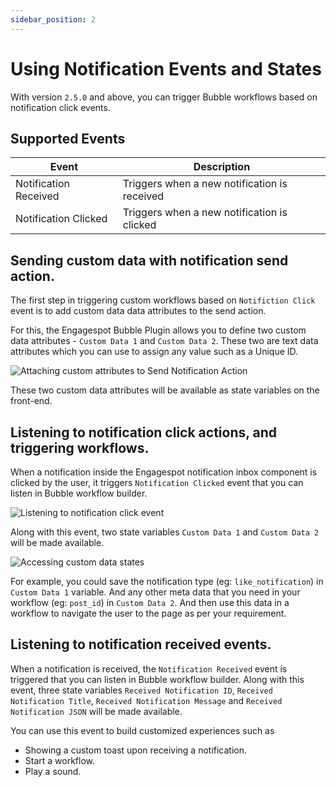 ```yaml
---
sidebar_position: 2
---
```


# Using Notification Events and States

With version `2.5.0` and above, you can trigger Bubble workflows based on notification click events.

## Supported Events

|            Event                 |                     Description                   |
|----------------------------------|---------------------------------------------------|
| Notification Received            | Triggers when a new notification is received       |
| Notification Clicked             | Triggers when a new notification is clicked       |

## Sending custom data with notification send action.
The first step in triggering custom workflows based on `Notifiction Click` event is to add custom data data attributes to the send action.

For this, the Engagespot Bubble Plugin allows you to define two custom data attributes - `Custom Data 1` and `Custom Data 2`. These two are text data attributes which you can use to assign any value such as a Unique ID.

![Attaching custom attributes to Send Notification Action](https://engagespot-website.s3.us-west-2.amazonaws.com/public/bubble_custom_data_e68f75392d.png?updated_at=2023-05-26T13:28:41.811Z)

These two custom data attributes will be available as state variables on the front-end.

## Listening to notification click actions, and triggering workflows.
When a notification inside the Engagespot notification inbox component is clicked by the user, it triggers `Notification Clicked` event that you can listen in Bubble workflow builder.

![Listening to notification click event](https://engagespot-website.s3.us-west-2.amazonaws.com/public/trigger_20baa74212.png?updated_at=2023-05-26T13:28:42.211Z)

Along with this event, two state variables `Custom Data 1` and `Custom Data 2` will be made available.

![Accessing custom data states](https://engagespot-website.s3.us-west-2.amazonaws.com/public/using_state_variables_d087468601.png?updated_at=2023-05-26T13:28:42.519Z)

For example, you could save the notification type (eg: `like_notification`) in `Custom Data 1` variable. And any other meta data that you need in your workflow (eg: `post_id`) in `Custom Data 2`. And then use this data in a workflow to navigate the user to the page as per your requirement.

## Listening to notification received events.
When a notification is received, the `Notification Received` event is triggered that you can listen in Bubble workflow builder. Along with this event, three state variables `Received Notification ID`, `Received Notification Title`, `Received Notification Message` and `Received Notification JSON` will be made available.

You can use this event to build customized experiences such as

* Showing a custom toast upon receiving a notification.
* Start a workflow.
* Play a sound.